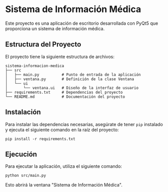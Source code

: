 # Sistema de Información Médica

Este proyecto es una aplicación de escritorio desarrollada con PyQt5 que proporciona un sistema de información médica.

## Estructura del Proyecto

El proyecto tiene la siguiente estructura de archivos:

```
sistema-informacion-medica
├── src
│   ├── main.py          # Punto de entrada de la aplicación
│   ├── ventana.py       # Definición de la clase Ventana
│   └── ui
│       └── ventana.ui   # Diseño de la interfaz de usuario
├── requirements.txt     # Dependencias del proyecto
└── README.md            # Documentación del proyecto
```

## Instalación

Para instalar las dependencias necesarias, asegúrate de tener `pip` instalado y ejecuta el siguiente comando en la raíz del proyecto:

```
pip install -r requirements.txt
```

## Ejecución

Para ejecutar la aplicación, utiliza el siguiente comando:

```
python src/main.py
```

Esto abrirá la ventana "Sistema de Información Médica".